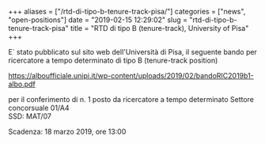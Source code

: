+++
aliases = ["/rtd-di-tipo-b-tenure-track-pisa/"]
categories = ["news", "open-positions"]
date = "2019-02-15 12:29:02"
slug = "rtd-di-tipo-b-tenure-track-pisa"
title = "RTD di tipo B (tenure-track), University of Pisa"
+++

E\` stato pubblicato sul sito web dell'Università di Pisa, il seguente
bando per ricercatore a tempo determinato di tipo B (tenure-track
position)

<https://alboufficiale.unipi.it/wp-content/uploads/2019/02/bandoRIC2019b1-albo.pdf>

per il conferimento di n. 1 posto da ricercatore a tempo determinato
Settore concorsuale 01/A4  
SSD: MAT/07

Scadenza: 18 marzo 2019, ore 13:00
